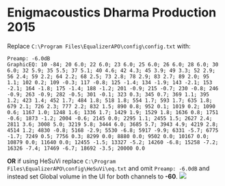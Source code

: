 # Enigmacoustics Dharma Production 2015
Replace `C:\Program Files\EqualizerAPO\config\config.txt` with:
```
Preamp: -6.0dB
GraphicEQ: 10 -84; 20 6.0; 22 6.0; 23 6.0; 25 6.0; 26 6.0; 28 6.0; 30 6.0; 32 5.9; 35 5.5; 37 5.1; 40 4.6; 42 4.3; 45 3.9; 49 3.3; 52 2.9; 56 2.4; 59 2.2; 64 2.2; 68 2.5; 73 2.8; 78 2.9; 83 2.7; 89 2.0; 95 1.1; 102 0.2; 109 -0.3; 117 -0.8; 125 -1.4; 134 -1.9; 143 -2.1; 153 -2.1; 164 -1.8; 175 -1.4; 188 -1.2; 201 -0.9; 215 -0.7; 230 -0.8; 246 -0.9; 263 -0.9; 282 -0.5; 301 -0.1; 323 0.3; 345 0.7; 369 1.1; 395 1.2; 423 1.4; 452 1.7; 484 1.8; 518 1.8; 554 1.7; 593 1.7; 635 1.8; 679 2.1; 726 2.3; 777 2.2; 832 1.5; 890 0.8; 952 0.1; 1019 0.2; 1090 0.6; 1167 1.0; 1248 1.6; 1336 1.7; 1429 1.9; 1529 1.8; 1636 0.8; 1751 -0.6; 1873 -1.2; 2004 -0.6; 2145 0.0; 2295 1.1; 2455 1.5; 2627 2.4; 2811 3.6; 3008 5.0; 3219 5.8; 3444 6.0; 3685 5.7; 3943 4.9; 4219 2.8; 4514 1.2; 4830 -0.8; 5168 -2.9; 5530 -6.8; 5917 -9.9; 6331 -5.7; 6775 -1.7; 7249 0.5; 7756 0.3; 8299 0.0; 8880 0.0; 9502 0.0; 10167 0.0; 10879 0.0; 11640 0.0; 12455 -1.5; 13327 -5.2; 14260 -6.8; 15258 -7.2; 16326 -7.4; 17469 -6.7; 18692 -3.5; 20000 0.0
```
**OR** if using HeSuVi replace `C:\Program Files\EqualizerAPO\config\HeSuVi\eq.txt` and omit `Preamp: -6.0dB` and instead set Global volume in the UI for both channels to **-60**.
![](https://raw.githubusercontent.com/jaakkopasanen/AutoEq/master/results/Sonoma%20Model%20One/innerfidelity/onear/Enigmacoustics%20Dharma%20Production%202015/Enigmacoustics%20Dharma%20Production%202015.png)